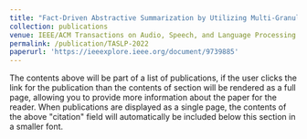 ```yaml
---
title: "Fact-Driven Abstractive Summarization by Utilizing Multi-Granular Multi-Relational Knowledge"
collection: publications
venue: IEEE/ACM Transactions on Audio, Speech, and Language Processing (TASLP)
permalink: /publication/TASLP-2022
paperurl: 'https://ieeexplore.ieee.org/document/9739885'
---
```



The contents above will be part of a list of publications, if the user clicks the link for the publication than the contents of section will be rendered as a full page, allowing you to provide more information about the paper for the reader. When publications are displayed as a single page, the contents of the above "citation" field will automatically be included below this section in a smaller font.
